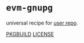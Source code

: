 # `evm-gnupg`

universal recipe for [user repo](../themartiancompany/ur).

[PKGBUILD](PKGBUILD)
[LICENSE](COPYING)
